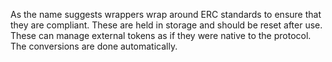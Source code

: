 As the name suggests wrappers wrap around ERC standards to ensure that they are compliant. These are held in storage and should be reset after use. These can manage external tokens as if they were native to the protocol. The conversions are done automatically.